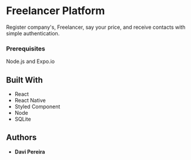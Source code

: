 # Freelancer Platform

Register company's, Freelancer, say your price, and receive contacts with simple authentication.

### Prerequisites

Node.js and Expo.io

## Built With

* React
* React Native
* Styled Component
* Node
* SQLite

## Authors

* **Davi Pereira**
